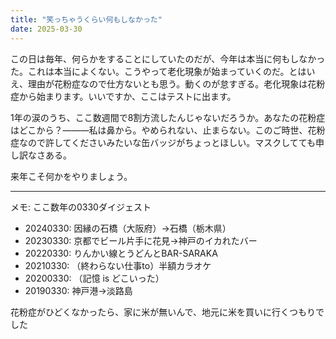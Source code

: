 ```yaml
---
title: "笑っちゃうくらい何もしなかった"
date: 2025-03-30
---
```


この日は毎年、何らかをすることにしていたのだが、今年は本当に何もしなかった。これは本当によくない。こうやって老化現象が始まっていくのだ。とはいえ、理由が花粉症なので仕方ないとも思う。動くのが怠すぎる。老化現象は花粉症から始まります。いいですか、ここはテストに出ます。  

1年の涙のうち、ここ数週間で8割方流したんじゃないだろうか。あなたの花粉症はどこから？———私は鼻から。やめられない、止まらない。このご時世、花粉症なので許してくださいみたいな缶バッジがちょっとほしい。マスクしてても申し訳なさある。  

来年こそ何かをやりましょう。  

---

メモ: ここ数年の0330ダイジェスト  

- 20240330: 因縁の石橋（大阪府）→石橋（栃木県）
- 20230330: 京都でビール片手に花見→神戸のイカれたバー
- 20220330: りんかい線とうどんとBAR-SARAKA
- 20210330: （終わらない仕事to）半額カラオケ
- 20200330: （記憶 is どこいった）
- 20190330: 神戸港→淡路島

花粉症がひどくなかったら、家に米が無いんで、地元に米を買いに行くつもりでした  